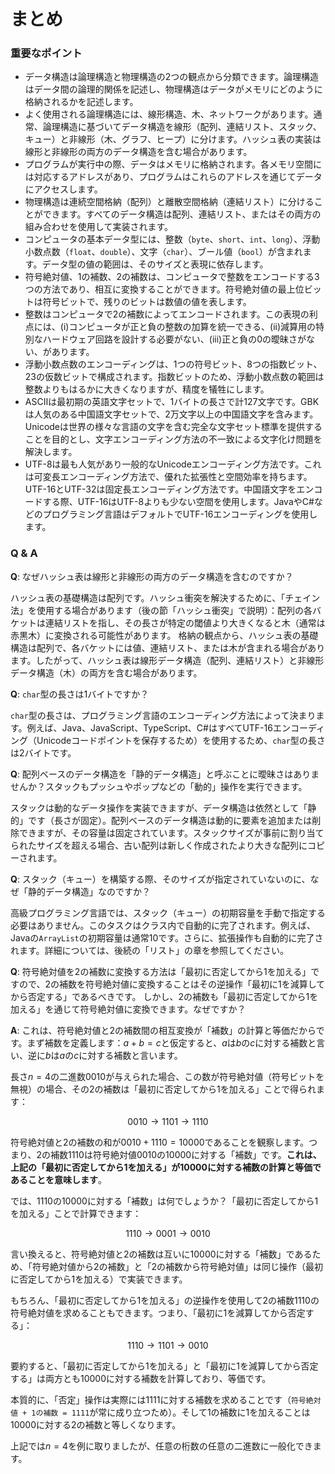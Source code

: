 # まとめ

### 重要なポイント

- データ構造は論理構造と物理構造の2つの観点から分類できます。論理構造はデータ間の論理的関係を記述し、物理構造はデータがメモリにどのように格納されるかを記述します。
- よく使用される論理構造には、線形構造、木、ネットワークがあります。通常、論理構造に基づいてデータ構造を線形（配列、連結リスト、スタック、キュー）と非線形（木、グラフ、ヒープ）に分けます。ハッシュ表の実装は線形と非線形の両方のデータ構造を含む場合があります。
- プログラムが実行中の際、データはメモリに格納されます。各メモリ空間には対応するアドレスがあり、プログラムはこれらのアドレスを通じてデータにアクセスします。
- 物理構造は連続空間格納（配列）と離散空間格納（連結リスト）に分けることができます。すべてのデータ構造は配列、連結リスト、またはその両方の組み合わせを使用して実装されます。
- コンピュータの基本データ型には、整数（`byte`、`short`、`int`、`long`）、浮動小数点数（`float`、`double`）、文字（`char`）、ブール値（`bool`）が含まれます。データ型の値の範囲は、そのサイズと表現に依存します。
- 符号絶対値、1の補数、2の補数は、コンピュータで整数をエンコードする3つの方法であり、相互に変換することができます。符号絶対値の最上位ビットは符号ビットで、残りのビットは数値の値を表します。
- 整数はコンピュータで2の補数によってエンコードされます。この表現の利点には、(i)コンピュータが正と負の整数の加算を統一できる、(ii)減算用の特別なハードウェア回路を設計する必要がない、(iii)正と負の0の曖昧さがない、があります。
- 浮動小数点数のエンコーディングは、1つの符号ビット、8つの指数ビット、23の仮数ビットで構成されます。指数ビットのため、浮動小数点数の範囲は整数よりもはるかに大きくなりますが、精度を犠牲にします。
- ASCIIは最初期の英語文字セットで、1バイトの長さで計127文字です。GBKは人気のある中国語文字セットで、2万文字以上の中国語文字を含みます。Unicodeは世界の様々な言語の文字を含む完全な文字セット標準を提供することを目的とし、文字エンコーディング方法の不一致による文字化け問題を解決します。
- UTF-8は最も人気があり一般的なUnicodeエンコーディング方法です。これは可変長エンコーディング方法で、優れた拡張性と空間効率を持ちます。UTF-16とUTF-32は固定長エンコーディング方法です。中国語文字をエンコードする際、UTF-16はUTF-8よりも少ない空間を使用します。JavaやC#などのプログラミング言語はデフォルトでUTF-16エンコーディングを使用します。

### Q & A

**Q**: なぜハッシュ表は線形と非線形の両方のデータ構造を含むのですか？

ハッシュ表の基礎構造は配列です。ハッシュ衝突を解決するために、「チェイン法」を使用する場合があります（後の節「ハッシュ衝突」で説明）：配列の各バケットは連結リストを指し、その長さが特定の閾値より大きくなると木（通常は赤黒木）に変換される可能性があります。
格納の観点から、ハッシュ表の基礎構造は配列で、各バケットには値、連結リスト、または木が含まれる場合があります。したがって、ハッシュ表は線形データ構造（配列、連結リスト）と非線形データ構造（木）の両方を含む場合があります。

**Q**: `char`型の長さは1バイトですか？

`char`型の長さは、プログラミング言語のエンコーディング方法によって決まります。例えば、Java、JavaScript、TypeScript、C#はすべてUTF-16エンコーディング（Unicodeコードポイントを保存するため）を使用するため、`char`型の長さは2バイトです。

**Q**: 配列ベースのデータ構造を「静的データ構造」と呼ぶことに曖昧さはありませんか？スタックもプッシュやポップなどの「動的」操作を実行できます。

スタックは動的なデータ操作を実装できますが、データ構造は依然として「静的」です（長さが固定）。配列ベースのデータ構造は動的に要素を追加または削除できますが、その容量は固定されています。スタックサイズが事前に割り当てられたサイズを超える場合、古い配列は新しく作成されたより大きな配列にコピーされます。

**Q**: スタック（キュー）を構築する際、そのサイズが指定されていないのに、なぜ「静的データ構造」なのですか？

高級プログラミング言語では、スタック（キュー）の初期容量を手動で指定する必要はありません。このタスクはクラス内で自動的に完了されます。例えば、Javaの`ArrayList`の初期容量は通常10です。さらに、拡張操作も自動的に完了されます。詳細については、後続の「リスト」の章を参照してください。

**Q**: 符号絶対値を2の補数に変換する方法は「最初に否定してから1を加える」ですので、2の補数を符号絶対値に変換することはその逆操作「最初に1を減算してから否定する」であるべきです。
しかし、2の補数も「最初に否定してから1を加える」を通じて符号絶対値に変換できます。なぜですか？

**A**: これは、符号絶対値と2の補数間の相互変換が「補数」の計算と等価だからです。まず補数を定義します：$a + b = c$と仮定すると、$a$は$b$の$c$に対する補数と言い、逆に$b$は$a$の$c$に対する補数と言います。

長さ$n = 4$の二進数$0010$が与えられた場合、この数が符号絶対値（符号ビットを無視）の場合、その2の補数は「最初に否定してから1を加える」ことで得られます：

$$
0010 \rightarrow 1101 \rightarrow 1110
$$

符号絶対値と2の補数の和が$0010 + 1110 = 10000$であることを観察します。つまり、2の補数$1110$は符号絶対値$0010$の$10000$に対する「補数」です。**これは、上記の「最初に否定してから1を加える」が$10000$に対する補数の計算と等価であることを意味します**。

では、$1110$の$10000$に対する「補数」は何でしょうか？「最初に否定してから1を加える」ことで計算できます：

$$
1110 \rightarrow 0001 \rightarrow 0010
$$

言い換えると、符号絶対値と2の補数は互いに$10000$に対する「補数」であるため、「符号絶対値から2の補数」と「2の補数から符号絶対値」は同じ操作（最初に否定してから1を加える）で実装できます。

もちろん、「最初に否定してから1を加える」の逆操作を使用して2の補数$1110$の符号絶対値を求めることもできます。つまり、「最初に1を減算してから否定する」：

$$
1110 \rightarrow 1101 \rightarrow 0010
$$

要約すると、「最初に否定してから1を加える」と「最初に1を減算してから否定する」は両方とも$10000$に対する補数を計算しており、等価です。

本質的に、「否定」操作は実際には$1111$に対する補数を求めることです（`符号絶対値 + 1の補数 = 1111`が常に成り立つため）。そして1の補数に1を加えることは$10000$に対する2の補数と等しくなります。

上記では$n = 4$を例に取りましたが、任意の桁数の任意の二進数に一般化できます。
